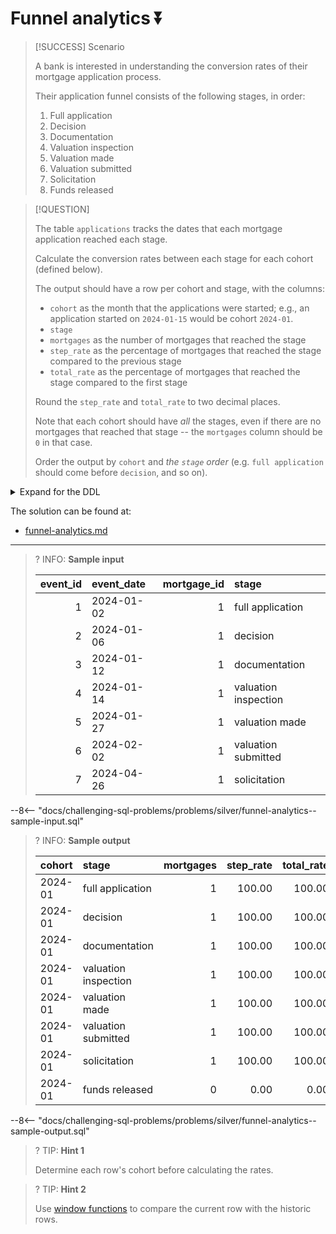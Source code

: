 # Funnel analytics ⏬

> [!SUCCESS] Scenario
>
> A bank is interested in understanding the conversion rates of their mortgage application process.
>
> Their application funnel consists of the following stages, in order:
>
> 1. Full application
> 2. Decision
> 3. Documentation
> 4. Valuation inspection
> 5. Valuation made
> 6. Valuation submitted
> 7. Solicitation
> 8. Funds released

> [!QUESTION]
>
> The table `applications` tracks the dates that each mortgage application reached each stage.
>
> Calculate the conversion rates between each stage for each cohort (defined below).
>
> The output should have a row per cohort and stage, with the columns:
>
> - `cohort` as the month that the applications were started; e.g., an application started on `2024-01-15` would be cohort `2024-01`.
> - `stage`
> - `mortgages` as the number of mortgages that reached the stage
> - `step_rate` as the percentage of mortgages that reached the stage compared to the previous stage
> - `total_rate` as the percentage of mortgages that reached the stage compared to the first stage
>
> Round the `step_rate` and `total_rate` to two decimal places.
>
> Note that each cohort should have _all_ the stages, even if there are no mortgages that reached that stage -- the `mortgages` column should be `0` in that case.
>
> Order the output by `cohort` and _the `stage` order_ (e.g. `full application` should come before `decision`, and so on).

<details>
<summary>Expand for the DDL</summary>
--8<-- "docs/challenging-sql-problems/problems/silver/funnel-analytics.sql"
</details>

The solution can be found at:

- [funnel-analytics.md](../../solutions/silver/funnel-analytics.md)

---

<!-- prettier-ignore -->
>? INFO: **Sample input**
>
> | event_id | event_date | mortgage_id | stage                |
> |---------:|:-----------|------------:|:---------------------|
> |        1 | 2024-01-02 |           1 | full application     |
> |        2 | 2024-01-06 |           1 | decision             |
> |        3 | 2024-01-12 |           1 | documentation        |
> |        4 | 2024-01-14 |           1 | valuation inspection |
> |        5 | 2024-01-27 |           1 | valuation made       |
> |        6 | 2024-02-02 |           1 | valuation submitted  |
> |        7 | 2024-04-26 |           1 | solicitation         |
>
--8<-- "docs/challenging-sql-problems/problems/silver/funnel-analytics--sample-input.sql"

<!-- prettier-ignore -->
>? INFO: **Sample output**
>
> | cohort  | stage                | mortgages | step_rate | total_rate |
> |:--------|:---------------------|----------:|----------:|-----------:|
> | 2024-01 | full application     |         1 |    100.00 |     100.00 |
> | 2024-01 | decision             |         1 |    100.00 |     100.00 |
> | 2024-01 | documentation        |         1 |    100.00 |     100.00 |
> | 2024-01 | valuation inspection |         1 |    100.00 |     100.00 |
> | 2024-01 | valuation made       |         1 |    100.00 |     100.00 |
> | 2024-01 | valuation submitted  |         1 |    100.00 |     100.00 |
> | 2024-01 | solicitation         |         1 |    100.00 |     100.00 |
> | 2024-01 | funds released       |         0 |      0.00 |       0.00 |
>
--8<-- "docs/challenging-sql-problems/problems/silver/funnel-analytics--sample-output.sql"

<!-- prettier-ignore -->
>? TIP: **Hint 1**
>
> Determine each row's cohort before calculating the rates.

<!-- prettier-ignore -->
>? TIP: **Hint 2**
>
> Use [window functions](../../../from-excel-to-sql/main-concepts/window-functions.md) to compare the current row with the historic rows.
